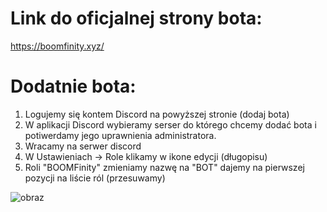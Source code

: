# Link do oficjalnej strony bota:
https://boomfinity.xyz/

# Dodatnie bota:
1. Logujemy się kontem Discord na powyższej stronie (dodaj bota)
2. W aplikacji Discord wybieramy serser do którego chcemy dodać bota i potiwerdamy jego uprawnienia administratora.
3. Wracamy na serwer discord
4. W Ustawieniach -> Role klikamy w ikone edycji (długopisu)
5. Roli "BOOMFinity" zmieniamy nazwę na "BOT" dajemy na pierwszej pozycji na liście ról (przesuwamy)

![obraz](https://github.com/user-attachments/assets/1cb83035-7541-4251-a96f-66c5a216e099)
